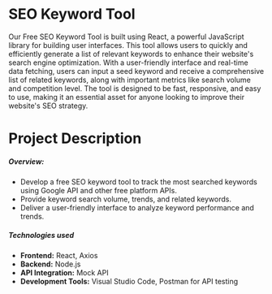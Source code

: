 # SEO Keyword Tool

Our Free SEO Keyword Tool is built using React, a powerful JavaScript library for building user interfaces. This tool allows users to quickly and efficiently generate a list of relevant keywords to enhance their website's search engine optimization. With a user-friendly interface and real-time data fetching, users can input a seed keyword and receive a comprehensive list of related keywords, along with important metrics like search volume and competition level. The tool is designed to be fast, responsive, and easy to use, making it an essential asset for anyone looking to improve their website's SEO strategy.

# Project Description

<h5> Overview: </h5>

- Develop a free SEO keyword tool to track the most searched keywords using Google API and other free platform APIs.
- Provide keyword search volume, trends, and related keywords.
- Deliver a user-friendly interface to analyze keyword performance and trends.

<h5> Technologies used </h5>

- **Frontend:** React, Axios
- **Backend:** Node.js
- **API Integration:** Mock API
- **Development Tools:** Visual Studio Code, Postman for API testing
